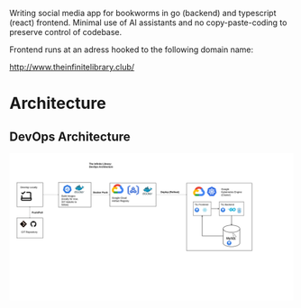 Writing social media app for bookworms in go (backend) and typescript (react) frontend. Minimal use of AI assistants and no copy-paste-coding to preserve control of codebase.

Frontend runs at an adress hooked to the following domain name:

http://www.theinfinitelibrary.club/ 

# Architecture

## DevOps Architecture

![DevOps workflow](DevOpsArchitecture.png)
